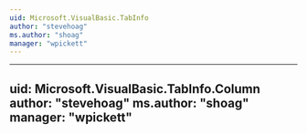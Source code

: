 ```yaml
---
uid: Microsoft.VisualBasic.TabInfo
author: "stevehoag"
ms.author: "shoag"
manager: "wpickett"
---
```


---
uid: Microsoft.VisualBasic.TabInfo.Column
author: "stevehoag"
ms.author: "shoag"
manager: "wpickett"
---
